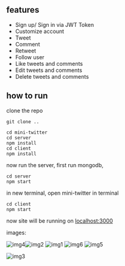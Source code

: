 ## features

* Sign up/ Sign in via JWT Token
* Customize account
* Tweet
* Comment
* Retweet
* Follow user
* Like tweets and comments
* Edit tweets and comments
* Delete tweets and comments

## how to run
clone the repo 
```
git clone ..
```
```
cd mini-twitter
cd server
npm install
cd client
npm install
```
now run the server, first run mongodb,
```
cd server
npm start
```
in new terminal, open mini-twitter in terminal
```
cd client
npm start
```

now site will be running on [localhost:3000](http://localhost:3000/)



images:

![img4](https://github.com/DeepakSaini77/mini-twitter/assets/80045221/3402629c-6a82-4469-a53a-42b72db75c18)![img2](https://github.com/DeepakSaini77/mini-twitter/assets/80045221/5b3844f8-4233-4621-94cc-fa64e8306e33)
![img1](https://github.com/DeepakSaini77/mini-twitter/assets/80045221/db4d545b-e110-4beb-9c23-8143800a62ce)
![img6](https://github.com/DeepakSaini77/mini-twitter/assets/80045221/bbd8e2c5-267d-4df5-bbe7-1ee17ae21e0a)
![img5](https://github.com/DeepakSaini77/mini-twitter/assets/80045221/b7f5df43-2812-4b5f-93de-50e400e99003)

![img3](https://github.com/DeepakSaini77/mini-twitter/assets/80045221/2ef19978-7134-44c8-8b2f-41f19dd169f7)

